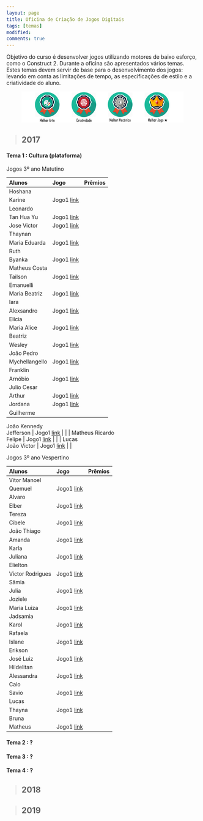 ```yaml
---
layout: page
title: Oficina de Criação de Jogos Digitais
tags: [temas]
modified: 
comments: true
---
```


Objetivo do curso é desenvolver jogos utilizando motores de baixo esforço, como o Construct 2. Durante a oficina são apresentados vários temas. Estes temas devem servir de base para o desenvolvimento dos jogos: levando em conta as limitações de tempo, as especificações de estilo e a criatividade do aluno.  

<figure>
  <a title="Prêmios"><img src="/images/oficina/premios.png"></a>
</figure>

> ## 2017

#### Tema 1 : Cultura (plataforma)

Jogos 3º ano Matutino  

| Alunos | Jogo | Prêmios |
| :-------------  | :-------------  | :---: |
| Hoshana  
  Karine | Jogo1 [link]() |  |
| Leonardo  
  Tan Hua Yu | Jogo1 [link]() |  |
| Jose Victor | Jogo1 [link]() |  |
| Thaynan  
  Maria Eduarda | Jogo1 [link]() |  |
| Ruth 
  Byanka | Jogo1 [link]() |  |
| Matheus Costa  
  Tailson | Jogo1 [link]() |  |
| Emanuelli  
  Maria Beatriz | Jogo1 [link]() |  |
| Iara  
  Alexsandro | Jogo1 [link]() |  |
| Elícia   
  Maria Alice | Jogo1 [link]() |  |
| Beatriz  
  Wesley | Jogo1 [link]() |  |
| João Pedro  
  Mychellangello | Jogo1 [link]() |  |
| Franklin  
  Arnóbio | Jogo1 [link]() |  |
| Julio Cesar  
  Arthur | Jogo1 [link]() |  |
| Jordana | Jogo1 [link]() |  |
| Guilherme  
  João Kennedy  
  Jefferson | Jogo1 [link]() |  |
| Matheus Ricardo  
  Felipe | Jogo1 [link]() |  |
| Lucas  
  João Victor | Jogo1 [link]() |  |

Jogos 3º ano Vespertino  

| Alunos | Jogo | Prêmios |
|:------------- |:-------------|:---:|
| Vitor Manoel  
  Quemuel | Jogo1 [link]() |  |
| Alvaro  
  Elber | Jogo1 [link]() |  |
| Tereza  
  Cibele | Jogo1 [link]() |  |
| João Thiago  
  Amanda | Jogo1 [link]() |  |
| Karla  
  Juliana | Jogo1 [link]() |  |
| Elielton  
  Victor Rodrigues | Jogo1 [link]() |  |
| Sâmia  
  Julia | Jogo1 [link]() |  |
| Joziele  
  Maria Luiza | Jogo1 [link]() |  |
| Jadsamia  
  Karol | Jogo1 [link]() |  |
| Rafaela  
  Islane | Jogo1 [link]() |  |
| Erikson  
  José Luiz | Jogo1 [link]() |  |
| Hildelitan  
  Alessandra | Jogo1 [link]() |  |
| Caio  
  Savio | Jogo1 [link]() |  |
| Lucas  
  Thayna | Jogo1 [link]() |  |
| Bruna  
  Matheus | Jogo1 [link]() |  |
  
#### Tema 2 : ?

#### Tema 3 : ? 

#### Tema 4 : ?
  
> ## 2018


> ## 2019

